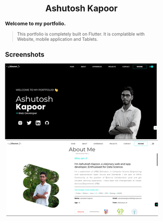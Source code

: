 <div align=center>

# Ashutosh Kapoor
</div>

### Welcome to my portfolio. 
> This portfolio is completely built on Flutter. It is complatible with Website, mobile application and Tablets.

## Screenshots

<div align=left> <img src="Screenshots/web_ss.png" width=500px height= 250px>  </div>

<div align=right> <img src="Screenshots/webss_light.png" width=500px height= 250px> </div>
